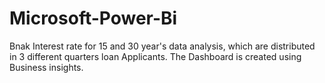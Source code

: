 # Microsoft-Power-Bi
Bnak Interest rate for 15 and 30 year's data analysis, which are distributed in 3 different quarters loan Applicants. The Dashboard is created using Business insights. 
